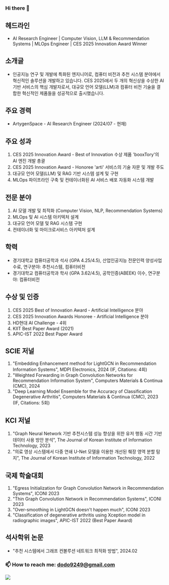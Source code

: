 ### Hi there 👋

## 헤드라인

- AI Research Engineer | Computer Vision, LLM & Recommendation Systems | MLOps Engineer | CES 2025 Innovation Award Winner

## 소개글

- 인공지능 연구 및 개발에 특화된 엔지니어로, 컴퓨터 비전과 추천 시스템 분야에서 혁신적인 솔루션을 개발하고 있습니다. CES 2025에서 두 개의 혁신상을 수상한 AI 기반 서비스의 핵심 개발자로서, 대규모 언어 모델(LLM)과 컴퓨터 비전 기술을 결합한 혁신적인 제품들을 성공적으로 출시했습니다.

## 주요 경력

- ArtygenSpace - AI Research Engineer (2024/07 - 현재)

## 주요 성과

1. CES 2025 Innovation Award - Best of Innovation 수상 제품 'booxTory'의 AI 엔진 개발 총괄
2. CES 2025 Innovation Award - Honoree 'arti' 서비스의 기술 자문 및 개발 주도
3. 대규모 언어 모델(LLM) 및 RAG 기반 시스템 설계 및 구현
4. MLOps 파이프라인 구축 및 컨테이너화된 AI 서비스 배포 자동화 시스템 개발

## 전문 분야

1. AI 모델 개발 및 최적화 (Computer Vision, NLP, Recommendation Systems)
2. MLOps 및 AI 시스템 아키텍처 설계
3. 대규모 언어 모델 및 RAG 시스템 구현
4. 컨테이너화 및 마이크로서비스 아키텍처 설계

## 학력

- 경기대학교 컴퓨터공학과 석사 (GPA 4.25/4.5), 산업인공지능 전문인력 양성사업 수료, 연구분야: 추천시스템, 컴퓨터비전
- 경기대학교 컴퓨터공학과 학사 (GPA 3.62/4.5), 공학인증(ABEEK) 이수, 연구분야: 컴퓨터비전

## 수상 및 인증

1. CES 2025 Best of Innovation Award - Artificial Intelligence 분야
2. CES 2025 Innovation Awards Honoree - Artificial Intelligence 분야
3. HD현대 AI Challenge - 4위
4. KIIT Best Paper Award (2021)
5. APIC-IST 2022 Best Paper Award

## SCIE 저널

1. "Embedding Enhancement method for LightGCN in Recommendation Information Systems", MDPI Electronics, 2024 (IF, Citations: 4회)
2. "Weighted Forwarding in Graph Convolution Networks for Recommendation Information System", Computers Materials & Continua (CMC), 2024
3. "Deep Learning Model Ensemble for the Accuracy of Classification Degenerative Arthritis", Computers Materials & Continua (CMC), 2023 (IF, Citations: 5회)

## KCI 저널

1. "Graph Neural Network 기반 추천시스템 성능 향상을 위한 유저 행동 시간 기반 데이터 사용 방안 분석", The Journal of Korean Institute of Information Technology, 2023
2. "의료 영상 시스템에서 다중 연쇄 U-Net 모델을 이용한 개선된 췌장 영역 분할 탐지", The Journal of Korean Institute of Information Technology, 2022

## 국제 학술대회

1. "Egress Initialization for Graph Convolution Network in Recommendation Systems", ICONI 2023
2. "Thin Graph Convolution Network in Recommendation Systems", ICONI 2023
3. "Over-smoothing in LightGCN doesn't happen much", ICONI 2023
4. "Classification of degenerative arthritis using Xception model in radiographic images", APIC-IST 2022 (Best Paper Award)

## 석사학위 논문

- "추천 시스템에서 그래프 컨볼루션 네트워크 최적화 방법", 2024.02

### 📫 How to reach me: dodo9249@gmail.com

<img src="https://wakatime.com/share/@667c9955-3f05-4096-b1ad-2f7cf5813194/98337dd7-8ec0-46a5-8db5-1f36643be0fa.svg"></embed>
